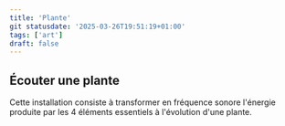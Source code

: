 ```yaml
---
title: 'Plante'
git statusdate: '2025-03-26T19:51:19+01:00'
tags: ['art']
draft: false
---
```


## Écouter une plante

Cette installation consiste à transformer en fréquence sonore l'énergie produite par les 4 éléments  essentiels à l'évolution d'une plante. 